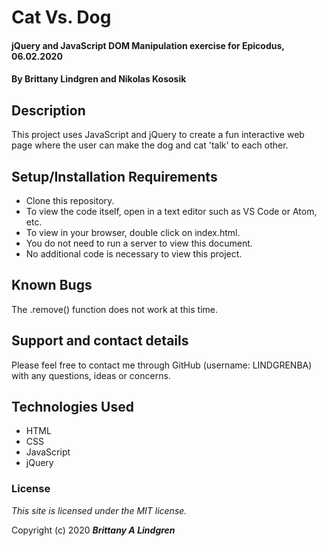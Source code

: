# Cat Vs. Dog

#### jQuery and JavaScript DOM Manipulation exercise for Epicodus, 06.02.2020

#### By Brittany Lindgren and Nikolas Kososik

## Description

This project uses JavaScript and jQuery to create a fun interactive web page where the user can make the dog and cat 'talk' to each other.

## Setup/Installation Requirements

* Clone this repository.
* To view the code itself, open in a text editor such as VS Code or Atom, etc.
* To view in your browser, double click on index.html.
* You do not need to run a server to view this document.
* No additional code is necessary to view this project.

## Known Bugs

The .remove() function does not work at this time. 

## Support and contact details

Please feel free to contact me through GitHub (username: LINDGRENBA) with any questions, ideas or concerns.

## Technologies Used

* HTML
* CSS
* JavaScript
* jQuery

### License

*This site is licensed under the MIT license.*

Copyright (c) 2020 **_Brittany A Lindgren_**